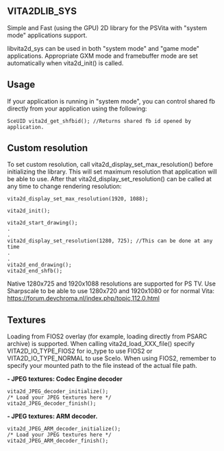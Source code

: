 ## VITA2DLIB_SYS

Simple and Fast (using the GPU) 2D library for the PSVita with "system mode" applications support.

libvita2d_sys can be used in both "system mode" and "game mode" applications.  Appropriate GXM mode and framebuffer mode are set automatically when vita2d_init() is called.

## Usage

If your application is running in "system mode", you can control shared fb directly from your application using the following:
```
SceUID vita2d_get_shfbid(); //Returns shared fb id opened by application.
```

## Custom resolution

To set custom resolution, call vita2d_display_set_max_resolution() before initializing the library. This will set maximum resolution that application will be able to use.
After that vita2d_display_set_resolution() can be called at any time to change rendering resolution:
```
vita2d_display_set_max_resolution(1920, 1088);

vita2d_init();

vita2d_start_drawing();
.
.
vita2d_display_set_resolution(1280, 725); //This can be done at any time
.
.
vita2d_end_drawing();
vita2d_end_shfb();
```

Native 1280x725 and 1920x1088 resolutions are supported for PS TV.
Use Sharpscale to be able to use 1280x720 and 1920x1080 or for normal Vita: https://forum.devchroma.nl/index.php/topic,112.0.html

## Textures

Loading from FIOS2 overlay (for example, loading directly from PSARC archive) is supported. When calling vita2d_load_XXX_file() specify VITA2D_IO_TYPE_FIOS2 for io_type to use FIOS2 or VITA2D_IO_TYPE_NORMAL to use SceIo. When using FIOS2, remember to specify your mounted path to the file instead of the actual file path. 

**- JPEG textures: Codec Engine decoder**

```
vita2d_JPEG_decoder_initialize();
/* Load your JPEG textures here */
vita2d_JPEG_decoder_finish();
```

**- JPEG textures: ARM decoder.**

```
vita2d_JPEG_ARM_decoder_initialize();
/* Load your JPEG textures here */
vita2d_JPEG_ARM_decoder_finish();
```
